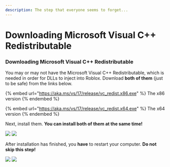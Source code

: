 ```yaml
---
description: The step that everyone seems to forget...
---
```


# Downloading Microsoft Visual C++ Redistributable

### Downloading Microsoft Visual C++ Redistributable

You may or may not have the Microsoft Visual C++ Redistributable, which is needed in order for DLLs to inject into Roblox. Download **both of them** (just to be safe) from the links below.

{% embed url="https://aka.ms/vs/17/release/vc_redist.x86.exe" %}
The x86 version
{% endembed %}

{% embed url="https://aka.ms/vs/17/release/vc_redist.x64.exe" %}
The x64 version
{% endembed %}

Next, install them. **You can install both of them at the same time!**

![](../.gitbook/assets/VC\_redist.x86\_\(1\)\_XDLmctuRFn.png) ![](../.gitbook/assets/VC\_redist.x64\_inAsBmF1gJ.png)

After installation has finished, you **have** to restart your computer. **Do not skip this step!**

![](../.gitbook/assets/VC\_redist.x86\_\(1\)\_DCG9s7Snou.png) ![](../.gitbook/assets/VC\_redist.x64\_5tdjlM2W88.png)

